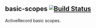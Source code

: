 ## basic-scopes [![Build Status](https://travis-ci.org/vforge/basic-scopes.png)](https://travis-ci.org/vforge/basic-scopes)

ActiveRecord basic scopes.
